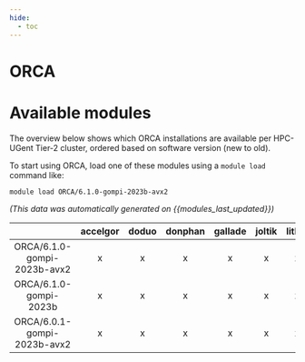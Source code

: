 ```yaml
---
hide:
  - toc
---
```


ORCA
====

# Available modules


The overview below shows which ORCA installations are available per HPC-UGent Tier-2 cluster, ordered based on software version (new to old).

To start using ORCA, load one of these modules using a `module load` command like:

```shell
module load ORCA/6.1.0-gompi-2023b-avx2
```

*(This data was automatically generated on {{modules_last_updated}})*

| |accelgor|doduo|donphan|gallade|joltik|litleo|shinx|
| :---: | :---: | :---: | :---: | :---: | :---: | :---: | :---: |
|ORCA/6.1.0-gompi-2023b-avx2|x|x|x|x|x|x|x|
|ORCA/6.1.0-gompi-2023b|x|x|x|x|x|x|x|
|ORCA/6.0.1-gompi-2023b-avx2|x|x|x|x|x|x|x|
